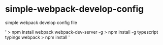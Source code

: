 # simple-webpack-develop-config
simple webpack develop config file

'
    > npm install webpack webpack-dev-server -g
    > npm install -g typescript typings webpack
    > npm install
'
